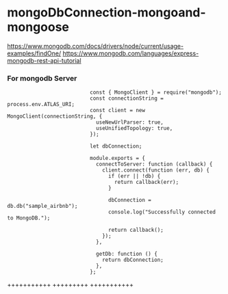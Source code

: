# mongoDbConnection-mongoand-mongoose

https://www.mongodb.com/docs/drivers/node/current/usage-examples/findOne/
https://www.mongodb.com/languages/express-mongodb-rest-api-tutorial

### For mongodb Server

                               const { MongoClient } = require("mongodb");
                               const connectionString = process.env.ATLAS_URI;
                               const client = new MongoClient(connectionString, {
                                 useNewUrlParser: true,
                                 useUnifiedTopology: true,
                               });

                               let dbConnection;

                               module.exports = {
                                 connectToServer: function (callback) {
                                   client.connect(function (err, db) {
                                     if (err || !db) {
                                       return callback(err);
                                     }

                                     dbConnection = db.db("sample_airbnb");
                                     console.log("Successfully connected to MongoDB.");

                                     return callback();
                                   });
                                 },

                                 getDb: function () {
                                   return dbConnection;
                                 },
                               };




+++++++++++
+++++++++
+++++++++++
